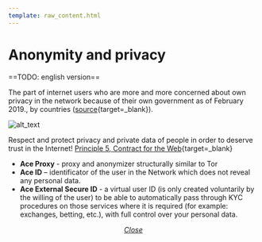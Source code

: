 ```yaml
---
template: raw_content.html
---
```


# Anonymity and privacy

==TODO: english version==

The part of internet users who are more and more concerned about own privacy in the network because of their own government as of February 2019., by countries ([source](https://www.statista.com/statistics/373900/global-opinion-online-monitoring-government/){target=_blank}).

![alt_text](../../../assets/images/image7.png "image_tooltip")

Respect and protect privacy and private data of people in order to deserve trust in the Internet! [Principle 5, Contract for the Web](https://contractfortheweb.org/principles/principle-5/){target=_blank}

- **Ace Proxy** - proxy and anonymizer structurally similar to Tor
- **Ace ID** – identificator of the user in the Network which does not reveal any personal data.
- **Ace External Secure ID** - a virtual user ID (is only created voluntarily by the willing of the user) to be able to automatically pass through KYC procedures on those services where it is required (for example: exchanges, betting, etc.), with full control over your personal data.

<p style="text-align: center">
    <em>
        <a class="md-button mdx-button--transparent-light close-popup-inner" href="#">
            Close
        </a>
    </em>
</p>
